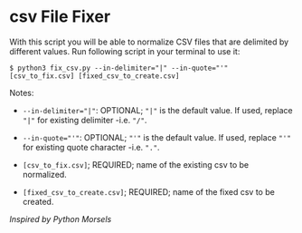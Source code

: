 # csv File Fixer


With this script you will be able to normalize CSV files that are delimited by different values. Run following script in your terminal to use it:

`$ python3 fix_csv.py --in-delimiter="|" --in-quote="'" [csv_to_fix.csv] [fixed_csv_to_create.csv]`

Notes:

  - `--in-delimiter="|"`: OPTIONAL; `"|"` is the default value. If used, replace `"|"` for existing delimiter -i.e. `"/"`.

  - `--in-quote="'"`: OPTIONAL; `"'"` is the default value. If used, replace `"'"` for existing quote character -i.e. `"."`.

  - `[csv_to_fix.csv]`; REQUIRED; name of the existing csv to be normalized.

  - `[fixed_csv_to_create.csv]`; REQUIRED; name of the fixed csv to be created.

*Inspired by Python Morsels*
